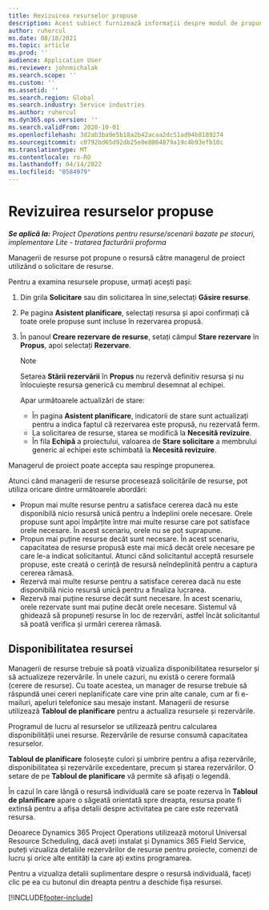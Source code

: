 ```yaml
---
title: Revizuirea resurselor propuse
description: Acest subiect furnizează informații despre modul de propunere a resurselor de proiect.
author: ruhercul
ms.date: 08/18/2021
ms.topic: article
ms.prod: ''
audience: Application User
ms.reviewer: johnmichalak
ms.search.scope: ''
ms.custom: ''
ms.assetid: ''
ms.search.region: Global
ms.search.industry: Service industries
ms.author: ruhercul
ms.dyn365.ops.version: ''
ms.search.validFrom: 2020-10-01
ms.openlocfilehash: 3d2ab3ba9e5b18a2b42acaa2dc51ad94b8189274
ms.sourcegitcommit: c0792bd65d92db25e0e8864879a19c4b93efb10c
ms.translationtype: MT
ms.contentlocale: ro-RO
ms.lasthandoff: 04/14/2022
ms.locfileid: "8584979"
---
```

# <a name="review-proposed-resources"></a>Revizuirea resurselor propuse

_**Se aplică la:** Project Operations pentru resurse/scenarii bazate pe stocuri, implementare Lite - tratarea facturării proforma_

Managerii de resurse pot propune o resursă către managerul de proiect utilizând o solicitare de resurse.

Pentru a examina resursele propuse, urmați acești pași:

1. Din grila **Solicitare** sau din solicitarea în sine,selectați **Găsire resurse**.
2. Pe pagina **Asistent planificare**, selectați resursa și apoi confirmați că toate orele propuse sunt incluse în rezervarea propusă.
3. În panoul **Creare rezervare de resurse**, setați câmpul **Stare rezervare** în **Propus**, apoi selectați **Rezervare**.

    > [!NOTE]
    > Setarea **Stării rezervării** în **Propus** nu rezervă definitiv resursa și nu înlocuiește resursa generică cu membrul desemnat al echipei.

    Apar următoarele actualizări de stare:

    - În pagina **Asistent planificare**, indicatorii de stare sunt actualizați pentru a indica faptul că rezervarea este propusă, nu rezervată ferm.
    - La solicitarea de resurse, starea se modifică la **Necesită revizuire**.
    - În fila **Echipă** a proiectului, valoarea de **Stare solicitare** a membrului generic al echipei este schimbată la **Necesită revizuire**.

Managerul de proiect poate accepta sau respinge propunerea.

Atunci când managerii de resurse procesează solicitările de resurse, pot utiliza oricare dintre următoarele abordări:

- Propun mai multe resurse pentru a satisface cererea dacă nu este disponibilă nicio resursă unică pentru a îndeplini orele necesare. Orele propuse sunt apoi împărțite între mai multe resurse care pot satisface orele necesare. În acest scenariu, orele nu se pot suprapune.
- Propun mai puține resurse decât sunt necesare. În acest scenariu, capacitatea de resurse propusă este mai mică decât orele necesare pe care le-a indicat solicitantul. Atunci când solicitantul acceptă resursele propuse, este creată o cerință de resursă neîndeplinită pentru a captura cererea rămasă.
- Rezervă mai multe resurse pentru a satisface cererea dacă nu este disponibilă nicio resursă unică pentru a finaliza lucrarea.
- Rezervă mai puține resurse decât sunt necesare. În acest scenariu, orele rezervate sunt mai puține decât orele necesare. Sistemul vă ghidează să propuneți resurse în loc de rezervări, astfel încât solicitantul să poată verifica și urmări cererea rămasă.

## <a name="resource-availability"></a>Disponibilitatea resursei

Managerii de resurse trebuie să poată vizualiza disponibilitatea resurselor și să actualizeze rezervările. În unele cazuri, nu există o cerere formală (cerere de resurse). Cu toate acestea, un manager de resurse trebuie să răspundă unei cereri neplanificate care vine prin alte canale, cum ar fi e-mailuri, apeluri telefonice sau mesaje instant. Managerii de resurse utilizează **Tabloul de planificare** pentru a actualiza resursele și rezervările.

Programul de lucru al resurselor se utilizează pentru calcularea disponibilității unei resurse. Rezervările de resurse consumă capacitatea resurselor.

**Tabloul de planificare** folosește culori și umbrire pentru a afișa rezervările, disponibilitatea și rezervările excedentare, precum și starea rezervărilor. O setare de pe **Tabloul de planificare** vă permite să afișați o legendă.

În cazul în care lângă o resursă individuală care se poate rezerva în **Tabloul de planificare** apare o săgeată orientată spre dreapta, resursa poate fi extinsă pentru a afișa detalii despre activitatea pe care este rezervată resursa.

Deoarece Dynamics 365 Project Operations utilizează motorul Universal Resource Scheduling, dacă aveți instalat și Dynamics 365 Field Service, puteți vizualiza detaliile rezervărilor de resurse pentru proiecte, comenzi de lucru și orice alte entități la care ați extins programarea.

Pentru a vizualiza detalii suplimentare despre o resursă individuală, faceți clic pe ea cu butonul din dreapta pentru a deschide fișa resursei.



[!INCLUDE[footer-include](../includes/footer-banner.md)]
